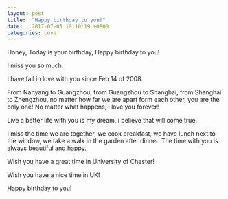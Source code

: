 ```yaml
---
layout: post
title:  "Happy birthday to you!"
date:   2017-07-05 10:10:19 +0800
categories: Love
---
```


Honey, Today is your birthday, Happy birthday to you!

I miss you so much.

I have fall in love with you since Feb 14 of 2008.

From Nanyang to Guangzhou, from Guangzhou to Shanghai, from Shanghai to Zhengzhou, no matter how far we are apart form each other, you are the only one! No matter what happens, i love you forever!

Live a better life with you is my dream, i believe that will come true.

I miss the time we are together, we cook breakfast, we have lunch next to the window, we take a walk in the garden after dinner. The time with you is always beautiful and happy.

Wish you have a great time in University of Chester!

Wish you have a nice time in UK!

Happy birthday to you!



